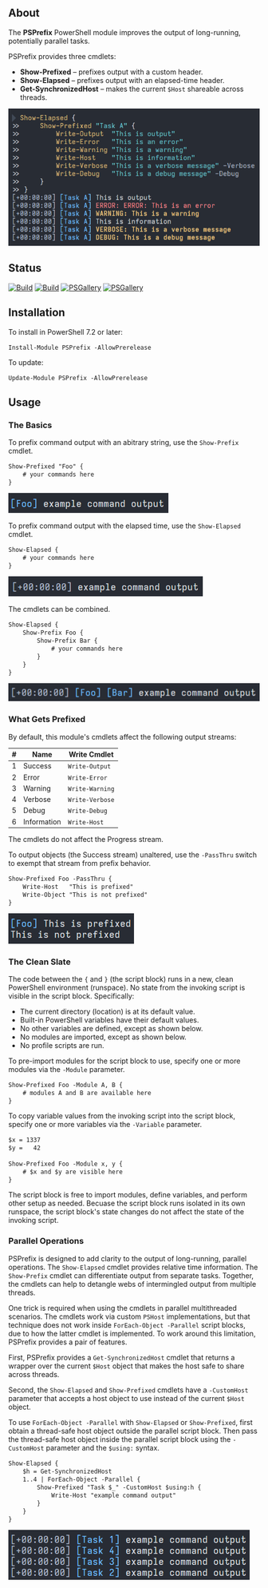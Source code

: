 ## About

The **PSPrefix** PowerShell module improves the output of long-running, potentially parallel tasks.

PSPrefix provides three cmdlets:

- **Show-Prefixed** – prefixes output with a custom header.
- **Show-Elapsed** – prefixes output with an elapsed-time header.
- **Get-SynchronizedHost** – makes the current `$Host` shareable across threads.

![An example showing use and output of Show-Prefixed nested within Show-Elapsed and invoking various Write cmdlets](https://raw.githubusercontent.com/sharpjs/PSPrefix/main/img/example.png)

## Status

[![Build](https://github.com/sharpjs/PSPrefix/workflows/Build/badge.svg)](https://github.com/sharpjs/PSPrefix/actions)
[![Build](https://img.shields.io/badge/coverage-100%25-brightgreen.svg)](https://github.com/sharpjs/PSPrefix/actions)
[![PSGallery](https://img.shields.io/powershellgallery/v/TaskHost.svg)](https://www.powershellgallery.com/packages/TaskHost)
[![PSGallery](https://img.shields.io/powershellgallery/dt/TaskHost.svg)](https://www.powershellgallery.com/packages/TaskHost)

## Installation

To install in PowerShell 7.2 or later:

```pwsh
Install-Module PSPrefix -AllowPrerelease
```

To update:

```pwsh
Update-Module PSPrefix -AllowPrerelease
```

## Usage

### The Basics

To prefix command output with an abitrary string, use the `Show-Prefix` cmdlet.

```pwsh
Show-Prefixed "Foo" {
    # your commands here
}
```

![Output of the Show-Prefixed example above](https://raw.githubusercontent.com/sharpjs/PSPrefix/main/img/output-prefixed.png)

To prefix command output with the elapsed time, use the `Show-Elapsed` cmdlet.

```pwsh
Show-Elapsed {
    # your commands here
}
```

![Output of the Show-Elapsed example above](https://raw.githubusercontent.com/sharpjs/PSPrefix/main/img/output-elapsed.png)

The cmdlets can be combined.

```pwsh
Show-Elapsed {
    Show-Prefix Foo {
        Show-Prefix Bar {
            # your commands here
        }
    }
}
```

![Output of the combined example above](https://raw.githubusercontent.com/sharpjs/PSPrefix/main/img/output-combined.png) 

### What Gets Prefixed

By default, this module's cmdlets affect the following output streams:

\#| Name        | Write Cmdlet
--|-------------|----------------
1 | Success     | `Write-Output`
2 | Error       | `Write-Error`
3 | Warning     | `Write-Warning`
4 | Verbose     | `Write-Verbose`
5 | Debug       | `Write-Debug`
6 | Information | `Write-Host`

The cmdlets do not affect the Progress stream.

To output objects (the Success stream) unaltered, use the `-PassThru` switch to
exempt that stream from prefix behavior.

```pwsh
Show-Prefixed Foo -PassThru {
    Write-Host   "This is prefixed"
    Write-Object "This is not prefixed"
}
```

![Output of the -PassThru parameter example above](https://raw.githubusercontent.com/sharpjs/PSPrefix/main/img/output-passthru.png) 

### The Clean Slate

The code between the `{` and `}` (the script block) runs in a new, clean
PowerShell environment (runspace).  No state from the invoking script is
visible in the script block.  Specifically:

- The current directory (location) is at its default value.
- Built-in PowerShell variables have their default values.
- No other variables are defined, except as shown below.
- No modules are imported, except as shown below.
- No profile scripts are run.

To pre-import modules for the script block to use, specify one or more modules
via the `-Module` parameter.

```pwsh
Show-Prefixed Foo -Module A, B {
    # modules A and B are available here
}
```

To copy variable values from the invoking script into the script block, specify
one or more variables via the `-Variable` parameter.

```pwsh
$x = 1337
$y =   42

Show-Prefixed Foo -Module x, y {
    # $x and $y are visible here
}
```

The script block is free to import modules, define variables, and perform other
setup as needed.  Becuase the script block runs isolated in its own runspace,
the script block's state changes do not affect the state of the invoking
script.

### Parallel Operations

PSPrefix is designed to add clarity to the output of long-running, parallel
operations.  The `Show-Elapsed` cmdlet provides relative time information.
The `Show-Prefix` cmdlet can differentiate output from separate tasks.
Together, the cmdlets can help to detangle webs of intermingled output from
multiple threads.

One trick is required when using the cmdlets in parallel multithreaded
scenarios.  The cmdlets work via custom `PSHost` implementations, but that
technique does not work inside `ForEach-Object -Parallel` script blocks, due to
how the latter cmdlet is implemented.  To work around this limitation, PSPrefix
provides a pair of features.

First, PSPrefix provides a `Get-SynchronizedHost` cmdlet that returns a wrapper
over the current `$Host` object that makes the host safe to share across
threads.

Second, the `Show-Elapsed` and `Show-Prefixed` cmdlets have a `-CustomHost`
parameter that accepts a host object to use instead of the current `$Host`
object.

To use `ForEach-Object -Parallel` with `Show-Elapsed` or `Show-Prefixed`, first
obtain a thread-safe host object outside the parallel script block.  Then pass
the thread-safe host object inside the parallel script block using the
`-CustomHost` parameter and the `$using:` syntax.

```pwsh
Show-Elapsed {
    $h = Get-SynchronizedHost
    1..4 | ForEach-Object -Parallel {
        Show-Prefixed "Task $_" -CustomHost $using:h {
            Write-Host "example command output"
        }
    }
}
```

![Output of the combined parallel usage example above](https://raw.githubusercontent.com/sharpjs/PSPrefix/main/img/output-parallel.png) 

<!--
  Copyright Subatomix Research Inc.
  SPDX-License-Identifier: MIT
-->
